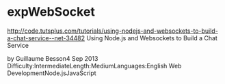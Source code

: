# expWebSocket
http://code.tutsplus.com/tutorials/using-nodejs-and-websockets-to-build-a-chat-service--net-34482
Using Node.js and Websockets to Build a Chat Service

by Guillaume Besson4 Sep 2013
Difficulty:IntermediateLength:MediumLanguages:English
Web DevelopmentNode.jsJavaScript

